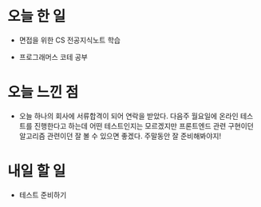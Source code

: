 # 오늘 한 일

-   면접을 위한 CS 전공지식노트 학습

-   프로그래머스 코테 공부

# 오늘 느낀 점

-   오늘 하나의 회사에 서류합격이 되어 연락을 받았다. 다음주 월요일에 온라인 테스트를 진행한다고 하는데 어떤 테스트인지는 모르겠지만 프론트엔드 관련 구현이던 알고리즘 관련이던 잘 볼 수 있으면 좋겠다. 주말동안 잘 준비해봐야지!

# 내일 할 일

-   테스트 준비하기
